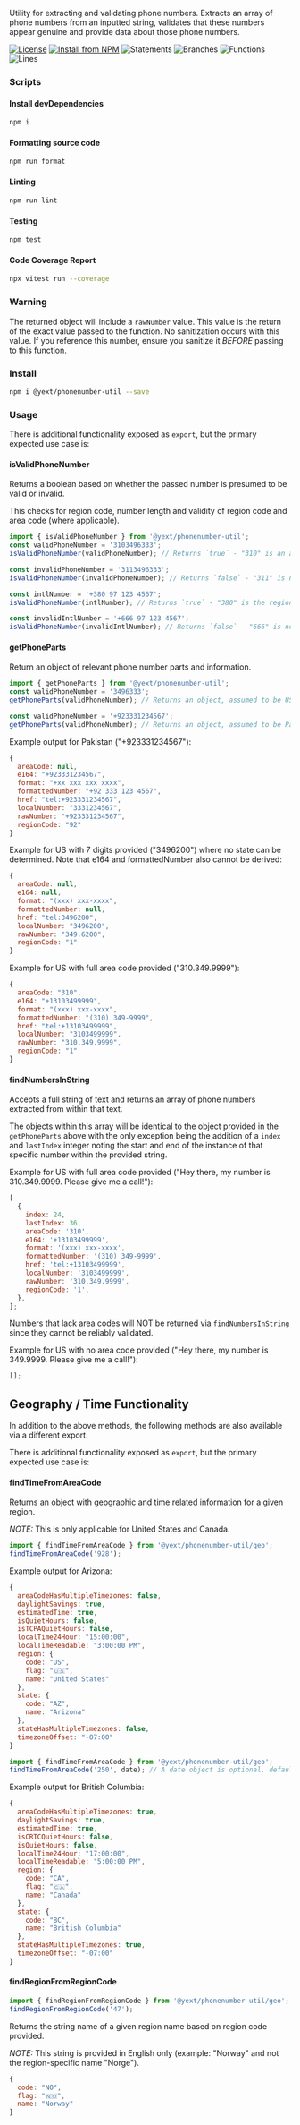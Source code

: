 Utility for extracting and validating phone numbers. Extracts an array of phone numbers from an inputted string, validates that these numbers appear genuine and provide data about those phone numbers.

[![License](https://img.shields.io/badge/License-BSD_3--Clause-blue.svg)](https://opensource.org/licenses/BSD-3-Clause)
[![Install from NPM](https://img.shields.io/badge/npm-@yext/phonenumber--util-blue)](https://www.npmjs.com/package/@yext/phonenumber-util)
![Statements](https://img.shields.io/badge/statements-100%25-brightgreen.svg?style=flat)
![Branches](https://img.shields.io/badge/branches-100%25-brightgreen.svg?style=flat)
![Functions](https://img.shields.io/badge/functions-100%25-brightgreen.svg?style=flat)
![Lines](https://img.shields.io/badge/lines-100%25-brightgreen.svg?style=flat)

### Scripts

#### Install devDependencies

```bash
npm i
```

#### Formatting source code

```bash
npm run format
```

#### Linting

```bash
npm run lint
```

#### Testing

```bash
npm test
```

#### Code Coverage Report

```bash
npx vitest run --coverage
```

### Warning

The returned object will include a `rawNumber` value. This value is the return of the exact value passed to the function. No sanitization occurs with this value. If you reference this number, ensure you sanitize it _BEFORE_ passing to this function.

### Install

```bash
npm i @yext/phonenumber-util --save
```

### Usage

There is additional functionality exposed as `export`, but the primary expected use case is:

#### isValidPhoneNumber

Returns a boolean based on whether the passed number is presumed to be valid or invalid.

This checks for region code, number length and validity of region code and area code (where applicable).

```javascript
import { isValidPhoneNumber } from '@yext/phonenumber-util';
const validPhoneNumber = '3103496333';
isValidPhoneNumber(validPhoneNumber); // Returns `true` - "310" is an area code for California

const invalidPhoneNumber = '3113496333';
isValidPhoneNumber(invalidPhoneNumber); // Returns `false` - "311" is not a valid area code

const intlNumber = '+380 97 123 4567';
isValidPhoneNumber(intlNumber); // Returns `true` - "380" is the region code for Ukraine

const invalidIntlNumber = '+666 97 123 4567';
isValidPhoneNumber(invalidIntlNumber); // Returns `false` - "666" is not a valid region code
```

#### getPhoneParts

Return an object of relevant phone number parts and information.

```javascript
import { getPhoneParts } from '@yext/phonenumber-util';
const validPhoneNumber = '3496333';
getPhoneParts(validPhoneNumber); // Returns an object, assumed to be US / Canada, region code "1" but no area code can be reliably determined.

const validPhoneNumber = '+923331234567';
getPhoneParts(validPhoneNumber); // Returns an object, assumed to be Pakistan, region code "92".
```

Example output for Pakistan ("+923331234567"):

```javascript
{
  areaCode: null,
  e164: "+923331234567",
  format: "+xx xxx xxx xxxx",
  formattedNumber: "+92 333 123 4567",
  href: "tel:+923331234567",
  localNumber: "3331234567",
  rawNumber: "+923331234567",
  regionCode: "92"
}
```

Example for US with 7 digits provided ("3496200") where no state can be determined. Note that e164 and formattedNumber also cannot be derived:

```javascript
{
  areaCode: null,
  e164: null,
  format: "(xxx) xxx-xxxx",
  formattedNumber: null,
  href: "tel:3496200",
  localNumber: "3496200",
  rawNumber: "349.6200",
  regionCode: "1"
}
```

Example for US with full area code provided ("310.349.9999"):

```javascript
{
  areaCode: "310",
  e164: "+13103499999",
  format: "(xxx) xxx-xxxx",
  formattedNumber: "(310) 349-9999",
  href: "tel:+13103499999",
  localNumber: "3103499999",
  rawNumber: "310.349.9999",
  regionCode: "1"
}
```

#### findNumbersInString

Accepts a full string of text and returns an array of phone numbers extracted from within that text.

The objects within this array will be identical to the object provided in the `getPhoneParts` above with the only exception being the addition of a `index` and `lastIndex` integer noting the start and end of the instance of that specific number within the provided string.

Example for US with full area code provided ("Hey there, my number is 310.349.9999. Please give me a call!"):

```javascript
[
  {
    index: 24,
    lastIndex: 36,
    areaCode: '310',
    e164: '+13103499999',
    format: '(xxx) xxx-xxxx',
    formattedNumber: '(310) 349-9999',
    href: 'tel:+13103499999',
    localNumber: '3103499999',
    rawNumber: '310.349.9999',
    regionCode: '1',
  },
];
```

Numbers that lack area codes will NOT be returned via `findNumbersInString` since they cannot be reliably validated.

Example for US with no area code provided ("Hey there, my number is 349.9999. Please give me a call!"):

```javascript
[];
```

## Geography / Time Functionality

In addition to the above methods, the following methods are also available via a different export.

There is additional functionality exposed as `export`, but the primary expected use case is:

#### findTimeFromAreaCode

Returns an object with geographic and time related information for a given region.

_NOTE:_ This is only applicable for United States and Canada.

```javascript
import { findTimeFromAreaCode } from '@yext/phonenumber-util/geo';
findTimeFromAreaCode('928');
```

Example output for Arizona:

```javascript
{
  areaCodeHasMultipleTimezones: false,
  daylightSavings: true,
  estimatedTime: true,
  isQuietHours: false,
  isTCPAQuietHours: false,
  localTime24Hour: "15:00:00",
  localTimeReadable: "3:00:00 PM",
  region: {
    code: "US",
    flag: "🇺🇸",
    name: "United States"
  },
  state: {
    code: "AZ",
    name: "Arizona"
  },
  stateHasMultipleTimezones: false,
  timezoneOffset: "-07:00"
}
```

```javascript
import { findTimeFromAreaCode } from '@yext/phonenumber-util/geo';
findTimeFromAreaCode('250', date); // A date object is optional, defaulting to the current time.
```

Example output for British Columbia:

```javascript
{
  areaCodeHasMultipleTimezones: true,
  daylightSavings: true,
  estimatedTime: true,
  isCRTCQuietHours: false,
  isQuietHours: false,
  localTime24Hour: "17:00:00",
  localTimeReadable: "5:00:00 PM",
  region: {
    code: "CA",
    flag: "🇨🇦",
    name: "Canada"
  },
  state: {
    code: "BC",
    name: "British Columbia"
  },
  stateHasMultipleTimezones: true,
  timezoneOffset: "-07:00"
}
```

#### findRegionFromRegionCode

```javascript
import { findRegionFromRegionCode } from '@yext/phonenumber-util/geo';
findRegionFromRegionCode('47');
```

Returns the string name of a given region name based on region code provided.

_NOTE:_ This string is provided in English only (example: "Norway" and not the region-specific name "Norge").

```javascript
{
  code: "NO",
  flag: "🇳🇴",
  name: "Norway"
}
```
